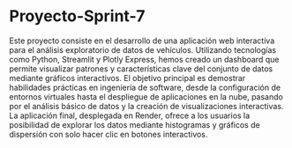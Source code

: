 # Proyecto-Sprint-7 #

Este proyecto consiste en el desarrollo de una aplicación web interactiva para el análisis exploratorio de datos de vehículos. Utilizando tecnologías como Python, Streamlit y Plotly Express, hemos creado un dashboard que permite visualizar patrones y características clave del conjunto de datos mediante gráficos interactivos. El objetivo principal es demostrar habilidades prácticas en ingeniería de software, desde la configuración de entornos virtuales hasta el despliegue de aplicaciones en la nube, pasando por el análisis básico de datos y la creación de visualizaciones interactivas. La aplicación final, desplegada en Render, ofrece a los usuarios la posibilidad de explorar los datos mediante histogramas y gráficos de dispersión con solo hacer clic en botones interactivos.
